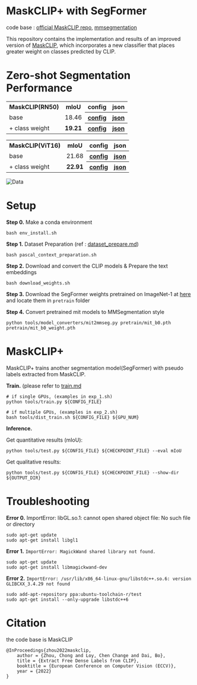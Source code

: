# MaskCLIP+ with SegFormer
code base : [official MaskCLIP repo](https://github.com/chongzhou96/MaskCLIP), [mmsegmentation](https://github.com/open-mmlab/mmsegmentation)

This repository contains the implementation and results of an improved version of [MaskCLIP](https://arxiv.org/abs/2112.01071), which incorporates a new classifier that places greater weight on classes predicted by CLIP.

# Zero-shot Segmentation Performance

<table>
    <tr>
        <th>MaskCLIP(RN50)</th>
        <th>mIoU</th>
        <th>config</th>
        <th>json</th>
    </tr>
    <tr>
        <td> base  </td>
        <td>18.46</td>
        <th><a href="https://github.com/dgymjol/MaskCLIP_SegFormer/blob/master/configs/maskclip/maskclip_r50_520x520_pascal_context_59.py">config</a></th>
        <th><a href="https://github.com/dgymjol/MaskCLIP_SegFormer/blob/master/work_dirs/maskclip_r50_520x520_pascal_context_59/eval_single_scale_20230427_211723.json">json</a></th>
    </tr>
    <tr>
        <td> + class weight</td>
        <td> <strong>19.21 </strong></td>
        <th><a href="https://github.com/dgymjol/MaskCLIP_SegFormer/blob/master/configs/maskclip_text/maskclip_text_r50_520x520_pascal_context_59.py">config</a></th>
        <th><a href="https://github.com/dgymjol/MaskCLIP_SegFormer/blob/master/work_dirs/maskclip_text_r50_85prompts/eval_single_scale_20230427_230639.json">json</a></th>
    </tr>
</table>

<table>
    <tr>
        <th>MaskCLIP(ViT16)</th>
        <th>mIoU</th>
        <th>config</th>
        <th>json</th>
    </tr>
    <tr>
        <td> base  </td>
        <td>21.68</td>
        <th><a href="https://github.com/dgymjol/MaskCLIP_SegFormer/blob/master/configs/maskclip/maskclip_vit16_520x520_pascal_context_59.py">config</a></th>
        <th><a href="https://github.com/dgymjol/MaskCLIP_SegFormer/blob/master/work_dirs/maskclip_vit16_520x520_pascal_context_59/eval_single_scale_20230427_214100.json">json</a></th>
    </tr>
    <tr>
        <td> + class weight</td>
        <td> <strong>22.91 </strong></td>
        <th><a href="https://github.com/dgymjol/MaskCLIP_SegFormer/blob/master/configs/maskclip_text/maskclip_text_vit16_520x520_pascal_context_59.py">config</a></th>
        <th><a href="https://github.com/dgymjol/MaskCLIP_SegFormer/blob/master/work_dirs/maskclip_text_vit16_85prompts/eval_single_scale_20230427_222508.json">json</a></th>
    </tr>
</table>

![Data](demo/demo_maskclip_text.png)

# Setup
**Step 0.**  Make a conda environment
```shell
bash env_install.sh
```

**Step 1.**  Dataset Preparation (ref : [dataset_prepare.md](docs/en/dataset_prepare.md#prepare-datasets))

```shell
bash pascal_context_preparation.sh
```

**Step 2.**  Download and convert the CLIP models & Prepare the text embeddings

```shell
bash download_weights.sh
```

**Step 3.**  Download the SegFormer weights pretrained on ImageNet-1 at [here](https://github.com/NVlabs/SegFormer#trainings) and locate them in `pretrain` folder

**Step 4.** Convert pretrained mit models to MMSegmentation style
```shell
python tools/model_converters/mit2mmseg.py pretrain/mit_b0.pth pretrain/mit_b0_weight.pth
```

# MaskCLIP+

MaskCLIP+ trains another segmentation model(SegFormer) with pseudo labels extracted from MaskCLIP.

**Train.** (please refer to [train.md](docs/en/train.md)

```shell
# if single GPUs, (examples in exp_1.sh)
python tools/train.py ${CONFIG_FILE}

# if multiple GPUs, (examples in exp_2.sh)
bash tools/dist_train.sh ${CONFIG_FILE} ${GPU_NUM}
```

**Inference.** 

Get quantitative results (mIoU):
```shell
python tools/test.py ${CONFIG_FILE} ${CHECKPOINT_FILE} --eval mIoU
```
Get qualitative results:
```shell
python tools/test.py ${CONFIG_FILE} ${CHECKPOINT_FILE} --show-dir ${OUTPUT_DIR}
```

# Troubleshooting

**Error 0.** ImportError: libGL.so.1: cannot open shared object file: No such file or directory
```shell
sudo apt-get update
sudo apt-get install libgl1
```

**Error 1.** `ImportError: MagickWand shared library not found.`
```shell
sudo apt-get update
sudo apt-get install libmagickwand-dev
```

**Error 2.** `ImportError: /usr/lib/x86_64-linux-gnu/libstdc++.so.6: version GLIBCXX_3.4.29 not found `
```shell
sudo add-apt-repository ppa:ubuntu-toolchain-r/test
sudo apt-get install --only-upgrade libstdc++6
```

# Citation
the code base is  MaskCLIP
```
@InProceedings{zhou2022maskclip,
    author = {Zhou, Chong and Loy, Chen Change and Dai, Bo},
    title = {Extract Free Dense Labels from CLIP},
    booktitle = {European Conference on Computer Vision (ECCV)},
    year = {2022}
}
```